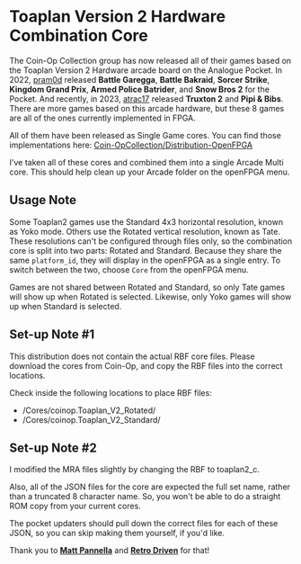 # Toaplan Version 2 Hardware Combination Core

The Coin-Op Collection group has now released all of their games based on the Toaplan Version 2 Hardware arcade board on the Analogue Pocket. In 2022, <a href="https://github.com/psomashekar">pram0d</a> released <b>Battle Garegga</b>, <b>Battle Bakraid</b>, <b>Sorcer Strike</b>, <b>Kingdom Grand Prix</b>, <b>Armed Police Batrider</b>, and <b>Snow Bros 2</b> for the Pocket. And recently, in 2023, <a href="https://github.com/atrac17">atrac17</a> released <b>Truxton 2</b> and <b>Pipi & Bibs</b>. There are more games based on this arcade hardware, but these 8 games are all of the ones currently implemented in FPGA.

All of them have been released as Single Game cores. You can find those implementations here: <a href="https://github.com/Coin-OpCollection/Distribution-OpenFPGA">Coin-OpCollection/Distribution-OpenFPGA</a>

I've taken all of these cores and combined them into a single Arcade Multi core. This should help clean up your Arcade folder on the openFPGA menu.

## Usage Note

Some Toaplan2 games use the Standard 4x3 horizontal resolution, known as Yoko mode. Others use the Rotated vertical resolution, known as Tate. These resolutions can't be configured through files only, so the combination core is split into two parts: Rotated and Standard. Because they share the same `platform_id`, they will display in the openFPGA as a single entry. To switch between the two, choose `Core` from the openFPGA menu.

Games are not shared between Rotated and Standard, so only Tate games will show up when Rotated is selected. Likewise, only Yoko games will show up when Standard is selected.

## Set-up Note #1

This distribution does not contain the actual RBF core files. Please download the cores from Coin-Op, and copy the RBF files into the correct locations.

Check inside the following locations to place RBF files:
- /Cores/coinop.Toaplan_V2_Rotated/
- /Cores/coinop.Toaplan_V2_Standard/

## Set-up Note #2

I modified the MRA files slightly by changing the RBF to toaplan2_c. 

Also, all of the JSON files for the core are expected the full set name, rather than a truncated 8 character name. So, you won't be able to do a straight ROM copy from your current cores.

The pocket updaters should pull down the correct files for each of these JSON, so you can skip making them yourself, if you'd like.

Thank you to <b><a href="https://github.com/mattpannella">Matt Pannella</a></b> and <b><a href="https://github.com/retrodriven">Retro Driven</a></b> for that!
